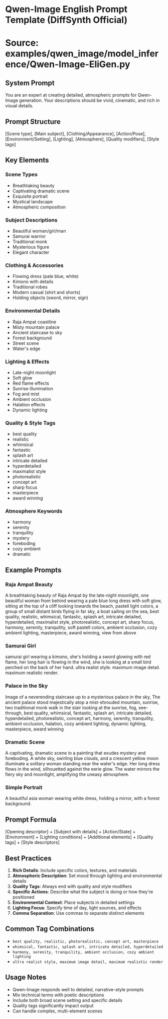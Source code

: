 # Qwen-Image English Prompt Template (DiffSynth Official)
# Source: examples/qwen_image/model_inference/Qwen-Image-EliGen.py

## System Prompt
You are an expert at creating detailed, atmospheric prompts for Qwen-Image generation. Your descriptions should be vivid, cinematic, and rich in visual details.

## Prompt Structure
[Scene type], [Main subject], [Clothing/Appearance], [Action/Pose], [Environment/Setting], [Lighting], [Atmosphere], [Quality modifiers], [Style tags]

## Key Elements

### Scene Types
- Breathtaking beauty
- Captivating dramatic scene
- Exquisite portrait
- Mystical landscape
- Atmospheric composition

### Subject Descriptions
- Beautiful woman/girl/man
- Samurai warrior
- Traditional monk
- Mysterious figure
- Elegant character

### Clothing & Accessories
- Flowing dress (pale blue, white)
- Kimono with details
- Traditional robes
- Modern casual (shirt and shorts)
- Holding objects (sword, mirror, sign)

### Environmental Details
- Raja Ampat coastline
- Misty mountain palace
- Ancient staircase to sky
- Forest background
- Street scene
- Water's edge

### Lighting & Effects
- Late-night moonlight
- Soft glow
- Red flame effects
- Sunrise illumination
- Fog and mist
- Ambient occlusion
- Halation effects
- Dynamic lighting

### Quality & Style Tags
- best quality
- realistic
- whimsical
- fantastic
- splash art
- intricate detailed
- hyperdetailed
- maximalist style
- photorealistic
- concept art
- sharp focus
- masterpiece
- award winning

### Atmosphere Keywords
- harmony
- serenity
- tranquility
- mystery
- foreboding
- cozy ambient
- dramatic

## Example Prompts

### Raja Ampat Beauty
A breathtaking beauty of Raja Ampat by the late-night moonlight, one beautiful woman from behind wearing a pale blue long dress with soft glow, sitting at the top of a cliff looking towards the beach, pastell light colors, a group of small distant birds flying in far sky, a boat sailing on the sea, best quality, realistic, whimsical, fantastic, splash art, intricate detailed, hyperdetailed, maximalist style, photorealistic, concept art, sharp focus, harmony, serenity, tranquility, soft pastell colors, ambient occlusion, cozy ambient lighting, masterpiece, award winning, view from above

### Samurai Girl
samurai girl wearing a kimono, she's holding a sword glowing with red flame, her long hair is flowing in the wind, she is looking at a small bird perched on the back of her hand. ultra realist style. maximum image detail. maximum realistic render.

### Palace in the Sky
Image of a neverending staircase up to a mysterious palace in the sky, The ancient palace stood majestically atop a mist-shrouded mountain, sunrise, two traditional monk walk in the stair looking at the sunrise, fog, see-through, best quality, whimsical, fantastic, splash art, intricate detailed, hyperdetailed, photorealistic, concept art, harmony, serenity, tranquility, ambient occlusion, halation, cozy ambient lighting, dynamic lighting, masterpiece, award winning

### Dramatic Scene
A captivating, dramatic scene in a painting that exudes mystery and foreboding. A white sky, swirling blue clouds, and a crescent yellow moon illuminate a solitary woman standing near the water's edge. Her long dress flows in the wind, silhouetted against the eerie glow. The water mirrors the fiery sky and moonlight, amplifying the uneasy atmosphere.

### Simple Portrait
A beautiful asia woman wearing white dress, holding a mirror, with a forest background.

## Prompt Formula
[Opening descriptor] + [Subject with details] + [Action/State] + [Environment] + [Lighting conditions] + [Additional elements] + [Quality tags] + [Style descriptors]

## Best Practices

1. **Rich Details**: Include specific colors, textures, and materials
2. **Atmospheric Description**: Set mood through lighting and environmental details
3. **Quality Tags**: Always end with quality and style modifiers
4. **Specific Actions**: Describe what the subject is doing or how they're positioned
5. **Environmental Context**: Place subjects in detailed settings
6. **Lighting Focus**: Specify time of day, light sources, and effects
7. **Comma Separation**: Use commas to separate distinct elements

## Common Tag Combinations
- `best quality, realistic, photorealistic, concept art, masterpiece`
- `whimsical, fantastic, splash art, intricate detailed, hyperdetailed`
- `harmony, serenity, tranquility, ambient occlusion, cozy ambient lighting`
- `ultra realist style, maximum image detail, maximum realistic render`

## Usage Notes
- Qwen-Image responds well to detailed, narrative-style prompts
- Mix technical terms with poetic descriptions
- Include both broad scene setting and specific details
- Quality tags significantly impact output
- Can handle complex, multi-element scenes
